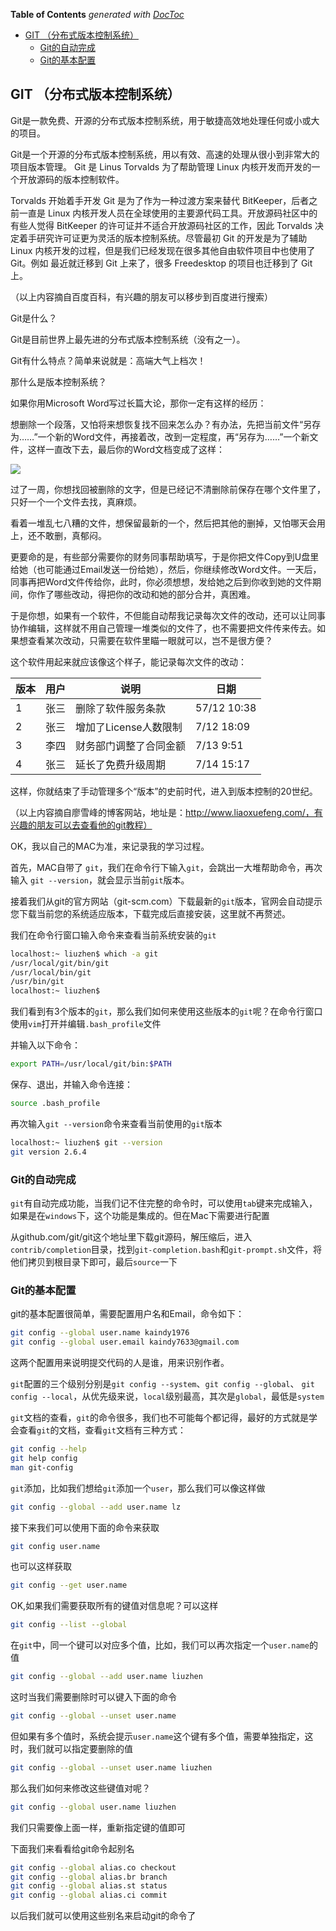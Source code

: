 <!-- START doctoc generated TOC please keep comment here to allow auto update -->
<!-- DON'T EDIT THIS SECTION, INSTEAD RE-RUN doctoc TO UPDATE -->
**Table of Contents**  *generated with [DocToc](https://github.com/thlorenz/doctoc)*

- [GIT （分布式版本控制系统）](#git-%E5%88%86%E5%B8%83%E5%BC%8F%E7%89%88%E6%9C%AC%E6%8E%A7%E5%88%B6%E7%B3%BB%E7%BB%9F)
  - [Git的自动完成](#git%E7%9A%84%E8%87%AA%E5%8A%A8%E5%AE%8C%E6%88%90)
  - [Git的基本配置](#git%E7%9A%84%E5%9F%BA%E6%9C%AC%E9%85%8D%E7%BD%AE)

<!-- END doctoc generated TOC please keep comment here to allow auto update -->

## GIT （分布式版本控制系统）

Git是一款免费、开源的分布式版本控制系统，用于敏捷高效地处理任何或小或大的项目。

Git是一个开源的分布式版本控制系统，用以有效、高速的处理从很小到非常大的项目版本管理。  Git 是 Linus Torvalds 为了帮助管理 Linux 内核开发而开发的一个开放源码的版本控制软件。

Torvalds 开始着手开发 Git 是为了作为一种过渡方案来替代 BitKeeper，后者之前一直是 Linux 内核开发人员在全球使用的主要源代码工具。开放源码社区中的有些人觉得 BitKeeper 的许可证并不适合开放源码社区的工作，因此 Torvalds 决定着手研究许可证更为灵活的版本控制系统。尽管最初 Git 的开发是为了辅助 Linux 内核开发的过程，但是我们已经发现在很多其他自由软件项目中也使用了 Git。例如 最近就迁移到 Git 上来了，很多 Freedesktop 的项目也迁移到了 Git 上。

（以上内容摘自百度百科，有兴趣的朋友可以移步到百度进行搜索）

Git是什么？

Git是目前世界上最先进的分布式版本控制系统（没有之一）。

Git有什么特点？简单来说就是：高端大气上档次！

那什么是版本控制系统？

如果你用Microsoft Word写过长篇大论，那你一定有这样的经历：

想删除一个段落，又怕将来想恢复找不回来怎么办？有办法，先把当前文件“另存为……”一个新的Word文件，再接着改，改到一定程度，再“另存为……”一个新文件，这样一直改下去，最后你的Word文档变成了这样：

![](http://static.oschina.net/uploads/img/201603/14235500_0Ha1.jpg)

过了一周，你想找回被删除的文字，但是已经记不清删除前保存在哪个文件里了，只好一个一个文件去找，真麻烦。

看着一堆乱七八糟的文件，想保留最新的一个，然后把其他的删掉，又怕哪天会用上，还不敢删，真郁闷。

更要命的是，有些部分需要你的财务同事帮助填写，于是你把文件Copy到U盘里给她（也可能通过Email发送一份给她），然后，你继续修改Word文件。一天后，同事再把Word文件传给你，此时，你必须想想，发给她之后到你收到她的文件期间，你作了哪些改动，得把你的改动和她的部分合并，真困难。

于是你想，如果有一个软件，不但能自动帮我记录每次文件的改动，还可以让同事协作编辑，这样就不用自己管理一堆类似的文件了，也不需要把文件传来传去。如果想查看某次改动，只需要在软件里瞄一眼就可以，岂不是很方便？

这个软件用起来就应该像这个样子，能记录每次文件的改动：

|版本|用户|说明|日期
|---|---|---|---|
|1|张三|删除了软件服务条款|57/12 10:38|
2|张三|增加了License人数限制|7/12 18:09
3|李四|财务部门调整了合同金额|7/13 9:51
4|张三|延长了免费升级周期|7/14 15:17

这样，你就结束了手动管理多个“版本”的史前时代，进入到版本控制的20世纪。

（以上内容摘自廖雪峰的博客网站，地址是：http://www.liaoxuefeng.com/，有兴趣的朋友可以去查看他的git教程）

OK，我以自己的MAC为准，来记录我的学习过程。

首先，MAC自带了 `git`，我们在命令行下输入`git`，会跳出一大堆帮助命令，再次输入 `git --version`，就会显示当前`git`版本。

接着我们从git的官方网站（git-scm.com）下载最新的`git`版本，官网会自动提示您下载当前您的系统适应版本，下载完成后直接安装，这里就不再赘述。

我们在命令行窗口输入命令来查看当前系统安装的`git`

```bash
localhost:~ liuzhen$ which -a git
/usr/local/git/bin/git
/usr/local/bin/git
/usr/bin/git
localhost:~ liuzhen$
```

我们看到有3个版本的`git`，那么我们如何来使用这些版本的`git`呢？在命令行窗口使用`vim`打开并编辑`.bash_profile`文件

并输入以下命令：

```bash
export PATH=/usr/local/git/bin:$PATH
```

保存、退出，并输入命令连接：

```bash
source .bash_profile
```

再次输入`git --version`命令来查看当前使用的`git`版本

```bash
localhost:~ liuzhen$ git --version
git version 2.6.4
```

### Git的自动完成

`git`有自动完成功能，当我们记不住完整的命令时，可以使用`tab`键来完成输入，如果是在`windows`下，这个功能是集成的。但在Mac下需要进行配置

从github.com/git/git这个地址里下载git源码，解压缩后，进入`contrib/completion`目录，找到`git-completion.bash`和`git-prompt.sh`文件，将他们拷贝到根目录下即可，最后`source`一下

### Git的基本配置

git的基本配置很简单，需要配置用户名和Email，命令如下：

```bash
git config --global user.name kaindy1976
git config --global user.email kaindy7633@gmail.com
```

这两个配置用来说明提交代码的人是谁，用来识别作者。

`git`配置的三个级别分别是`git config --system`、`git config --global`、 `git config --local`，从优先级来说，`local`级别最高，其次是`global`，最低是`system`

`git`文档的查看，`git`的命令很多，我们也不可能每个都记得，最好的方式就是学会查看`git`的文档，查看`git`文档有三种方式：

```bash
git config --help
git help config
man git-config
```

`git`添加，比如我们想给`git`添加一个`user`，那么我们可以像这样做

```bash
git config --global --add user.name lz
```

接下来我们可以使用下面的命令来获取

```bash
git config user.name
```

也可以这样获取

```bash
git config --get user.name
```

OK,如果我们需要获取所有的键值对信息呢？可以这样

```bash
git config --list --global
```

在`git`中，同一个键可以对应多个值，比如，我们可以再次指定一个`user.name`的值

```bash
git config --global --add user.name liuzhen
```

这时当我们需要删除时可以键入下面的命令

```bash
git config --global --unset user.name
```

但如果有多个值时，系统会提示`user.name`这个键有多个值，需要单独指定，这时，我们就可以指定要删除的值

```bash
git config --global --unset user.name liuzhen
```

那么我们如何来修改这些键值对呢？

```bash
git config --global user.name liuzhen
```

我们只需要像上面一样，重新指定键的值即可

下面我们来看看给git命令起别名

```bash
git config --global alias.co checkout
git config --global alias.br branch
git config --global alias.st status
git config --global alias.ci commit
```

以后我们就可以使用这些别名来启动git的命令了